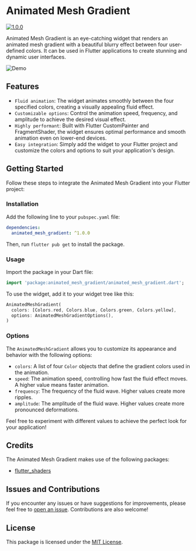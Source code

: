 # Animated Mesh Gradient

[![1.0.0](https://img.shields.io/pub/v/mesh_gradient_widget.svg)](https://pub.dev/packages/animated_mesh_gradient)

Animated Mesh Gradient is an eye-catching widget that renders an animated mesh gradient with a beautiful blurry effect between four user-defined colors. It can be used in Flutter applications to create stunning and dynamic user interfaces.

![Demo](https://github.com/ben-fornefeld/animated_mesh_gradient/blob/52762443a630b79c4eeae87839b94127418854c9/demo/demo-iphone.gif)

## Features

- `Fluid animation`: The widget animates smoothly between the four specified colors, creating a visually appealing fluid effect.
- `Customizable options`: Control the animation speed, frequency, and amplitude to achieve the desired visual effect.
- `Highly performant`: Built with Flutter CustomPainter and FragmentShader, the widget ensures optimal performance and smooth animation even on lower-end devices.
- `Easy integration`: Simply add the widget to your Flutter project and customize the colors and options to suit your application's design.

## Getting Started

Follow these steps to integrate the Animated Mesh Gradient into your Flutter project:

### Installation

Add the following line to your `pubspec.yaml` file:

```yaml
dependencies:
  animated_mesh_gradient: ^1.0.0
```

Then, run `flutter pub get` to install the package.

### Usage

Import the package in your Dart file:

```dart
import 'package:animated_mesh_gradient/animated_mesh_gradient.dart';
```

To use the widget, add it to your widget tree like this:

```dart
AnimatedMeshGradient(
  colors: [Colors.red, Colors.blue, Colors.green, Colors.yellow],
  options: AnimatedMeshGradientOptions(),
)
```

### Options

The `AnimatedMeshGradient` allows you to customize its appearance and behavior with the following options:

- `colors`: A list of four `Color` objects that define the gradient colors used in the animation.
- `speed`: The animation speed, controlling how fast the fluid effect moves. A higher value means faster animation.
- `frequency`: The frequency of the fluid wave. Higher values create more ripples.
- `amplitude`: The amplitude of the fluid wave. Higher values create more pronounced deformations.

Feel free to experiment with different values to achieve the perfect look for your application!

## Credits

The Animated Mesh Gradient makes use of the following packages:

- [flutter_shaders](https://pub.dev/packages/flutter_shaders)

## Issues and Contributions

If you encounter any issues or have suggestions for improvements, please feel free to [open an issue](https://github.com/ben-fornefeld/animated_mesh_gradient/issues). Contributions are also welcome!

## License

This package is licensed under the [MIT License](https://opensource.org/license/mit).
